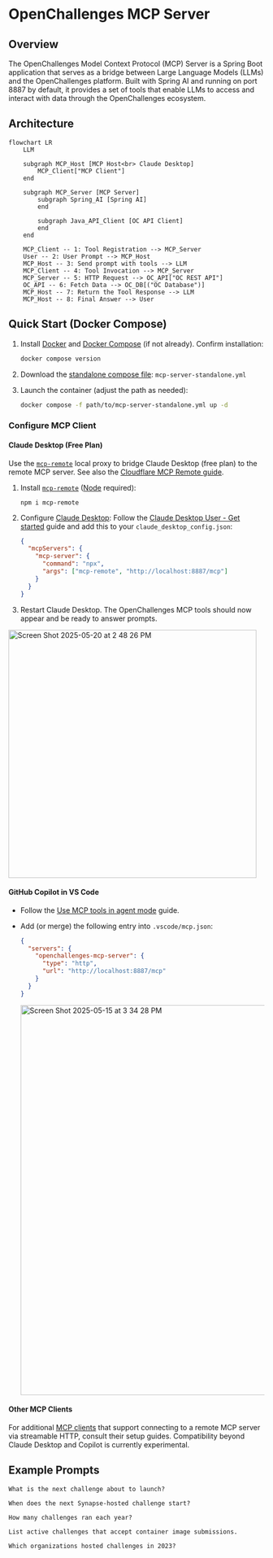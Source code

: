 # OpenChallenges MCP Server

## Overview

The OpenChallenges Model Context Protocol (MCP) Server is a Spring Boot application that serves as a bridge between Large Language Models (LLMs) and the OpenChallenges platform. Built with Spring AI and running on port 8887 by default, it provides a set of tools that enable LLMs to access and interact with data through the OpenChallenges ecosystem.

## Architecture

```mermaid
flowchart LR
    LLM

    subgraph MCP_Host [MCP Host<br> Claude Desktop]
        MCP_Client["MCP Client"]
    end

    subgraph MCP_Server [MCP Server]
        subgraph Spring_AI [Spring AI]
        end

        subgraph Java_API_Client [OC API Client]
        end
    end

    MCP_Client -- 1: Tool Registration --> MCP_Server
    User -- 2: User Prompt --> MCP_Host
    MCP_Host -- 3: Send prompt with tools --> LLM
    MCP_Client -- 4: Tool Invocation --> MCP_Server
    MCP_Server -- 5: HTTP Request --> OC_API["OC REST API"]
    OC_API -- 6: Fetch Data --> OC_DB[("OC Database")]
    MCP_Host -- 7: Return the Tool Response --> LLM
    MCP_Host -- 8: Final Answer --> User
```

## Quick Start (Docker Compose)

1. Install [Docker](https://docs.docker.com/get-docker/) and [Docker Compose](https://docs.docker.com/compose/install/) (if not already). Confirm installation:
   ```bash
   docker compose version
   ```
2. Download the [standalone compose file](https://github.com/Sage-Bionetworks/sage-monorepo/blob/main/docker/openchallenges/services/mcp-server-standalone.yml): `mcp-server-standalone.yml`
3. Launch the container (adjust the path as needed):

   ```bash
   docker compose -f path/to/mcp-server-standalone.yml up -d
   ```

### Configure MCP Client

#### Claude Desktop (Free Plan)

Use the [`mcp-remote`](https://www.npmjs.com/package/mcp-remote) local proxy to bridge Claude Desktop (free plan) to the remote MCP server. See also the [Cloudflare MCP Remote guide](https://developers.cloudflare.com/agents/guides/remote-mcp-server/#connect-your-remote-mcp-server-to-claude-and-other-mcp-clients-via-a-local-proxy).

1. Install [`mcp-remote`](https://www.npmjs.com/package/mcp-remote) ([Node](https://nodejs.org/en/download) required):

   ```console
   npm i mcp-remote
   ```

2. Configure [Claude Desktop](https://claude.ai/download): Follow the [Claude Desktop User - Get started](https://modelcontextprotocol.io/quickstart/user) guide and add this to your `claude_desktop_config.json`:

   ```json
   {
     "mcpServers": {
       "mcp-server": {
         "command": "npx",
         "args": ["mcp-remote", "http://localhost:8887/mcp"]
       }
     }
   }
   ```

3. Restart Claude Desktop. The OpenChallenges MCP tools should now appear and be ready to answer prompts.

<img width="488" alt="Screen Shot 2025-05-20 at 2 48 26 PM" src="https://github.com/user-attachments/assets/77e1b40c-1166-47d9-aa6c-076f5d3286e9" />

#### GitHub Copilot in VS Code

- Follow the [Use MCP tools in agent mode](https://code.visualstudio.com/docs/copilot/chat/mcp-servers#_use-mcp-tools-in-agent-mode) guide.
- Add (or merge) the following entry into `.vscode/mcp.json`:

  ```json
  {
    "servers": {
      "openchallenges-mcp-server": {
        "type": "http",
        "url": "http://localhost:8887/mcp"
      }
    }
  }
  ```

    <img width="767" alt="Screen Shot 2025-05-15 at 3 34 28 PM" src="https://github.com/user-attachments/assets/a686573a-2d74-4289-a995-18e1df392a9e" />

#### Other MCP Clients

For additional [MCP clients](https://modelcontextprotocol.io/clients) that support connecting to a remote MCP server via streamable HTTP, consult their setup guides. Compatibility beyond Claude Desktop and Copilot is currently experimental.

## Example Prompts

```
What is the next challenge about to launch?
```

```
When does the next Synapse-hosted challenge start?
```

```
How many challenges ran each year?
```

```
List active challenges that accept container image submissions.
```

```
Which organizations hosted challenges in 2023?
```
